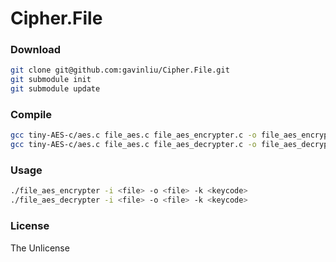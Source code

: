 # Cipher.File

### Download

```bash
git clone git@github.com:gavinliu/Cipher.File.git
git submodule init
git submodule update
```

### Compile

```bash
gcc tiny-AES-c/aes.c file_aes.c file_aes_encrypter.c -o file_aes_encrypter
gcc tiny-AES-c/aes.c file_aes.c file_aes_decrypter.c -o file_aes_decrypter
```

### Usage

```bash
./file_aes_encrypter -i <file> -o <file> -k <keycode>
./file_aes_decrypter -i <file> -o <file> -k <keycode>
```

### License

The Unlicense
